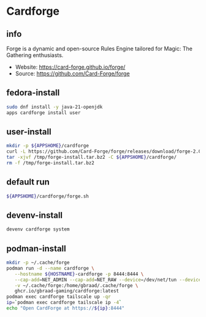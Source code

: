 # Cardforge

## info
Forge is a dynamic and open-source Rules Engine tailored for Magic: The Gathering enthusiasts.

  - Website: https://card-forge.github.io/forge/
  - Source: https://github.com/Card-Forge/forge


## fedora-install
```sh
sudo dnf install -y java-21-openjdk
apps cardforge install user
```

## user-install
```sh
mkdir -p ${APPSHOME}/cardforge
curl -L https://github.com/Card-Forge/forge/releases/download/forge-2.0.00/forge-installer-2.0.00.tar.bz2 -o /tmp/forge-install.tar.bz2
tar -xjvf /tmp/forge-install.tar.bz2 -C ${APPSHOME}/cardforge/
rm -f /tmp/forge-install.tar.bz2
```

## default run
```sh
${APPSHOME}/cardforge/forge.sh
```

## devenv-install
```sh
devenv cardforge system
```

## podman-install
```sh
mkdir -p ~/.cache/forge
podman run -d --name cardforge \
   --hostname ${HOSTNAME}-cardforge -p 8444:8444 \
   --cap-add=NET_ADMIN --cap-add=NET_RAW --device=/dev/net/tun --device=/dev/fuse \
   -v ~/.cache/forge:/home/gbraad/.cache/forge \
   ghcr.io/gbraad-gaming/cardforge:latest
podman exec cardforge tailscale up -qr
ip=`podman exec cardforge tailscale ip -4`
echo "Open CardForge at https://${ip}:8444"
```


